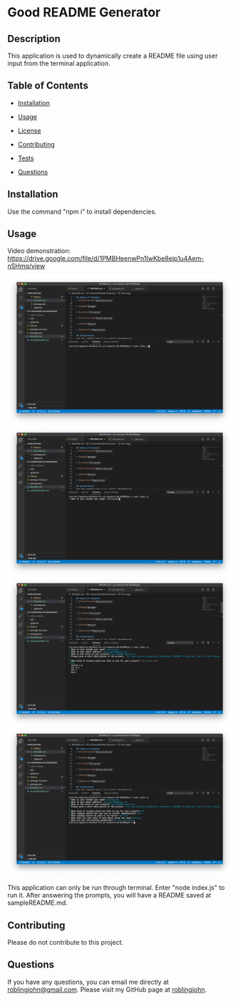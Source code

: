 
# Good README Generator

## Description
This application is used to dynamically create a README file using user input from the terminal application.

## Table of Contents
* [Installation](#installation)

* [Usage](#usage)

* [License](#license)

* [Contributing](#contributing)

* [Tests](#tests)

* [Questions](#questions)

## Installation
Use the command "npm i" to install dependencies.

## Usage
Video demonstration: https://drive.google.com/file/d/1PMBHeenwPn1IwKbe8ejp1u4Aem-nSHmq/view

![Screenshot 1](./assets/images/screenshot01.png)
![Screenshot 3](./assets/images/screenshot03.png)
![Screenshot 7](./assets/images/screenshot07.png)
![Screenshot 11](./assets/images/screenshot11.png)

This application can only be run through terminal. Enter "node index.js" to run it. After answering the prompts, you will have a README saved at sampleREADME.md.

## Contributing
Please do not contribute to this project.

## Questions
If you have any questions, you can email me directly at roblingjohn@gmail.com. 
Please visit my GitHub page at [roblingjohn](http://github.com/roblingjohn).
        